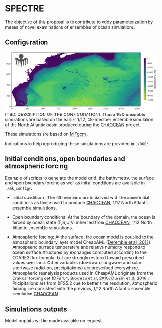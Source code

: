 # SPECTRE


The objective of this proposal is to contribute to eddy parameterization by means of novel examinations of ensembles of ocean simulations.


## Configuration

![alt tag](files/bathy_chao50_GEBCO_update1_spectre_logo.png)
[TBD: DESCRIPTION OF THE CONFIGURATION].
These 1/50 ensemble simulations are based on the earlier 1/12, 48-member ensemble simulation of the North Atlantic basin produced during the [CHAOCEAN](https://github.com/quentinjamet/chaocean) project.

These simulations are based on [MITgcm ](https://agupubs.onlinelibrary.wiley.com/doi/abs/10.1029/96JC02775).

Indications to help reproducing these simulations are provided in ```./DOC/```.

## Initial conditions, open boundaries and atmospheric forcing
Example of scripts to generate the model grid, the bathymetry, the surface and open boundary forcing as well as initial conditions are available in ```./mk_config/```.

- Initial conditions: The 48 members are initialized with the same initial conditions as those used to produce [CHAOCEAN](https://github.com/quentinjamet/chaocean), 1/12 North Atlantic ensemble simulations.

- Open boundary conditions: At the boundary of the domain, the ocean is forced by ocean state (T,S,U,V) inherited from [CHAOCEAN](https://github.com/quentinjamet/chaocean), 1/12 North Atlantic ensemble simulations.

- Atmospheric forcing: At the surface, the ocean model is coupled to the atmospheric boundary layer model CheapAML ([Deremble et al, 2013](https://journals.ametsoc.org/view/journals/mwre/141/2/mwr-d-11-00254.1.xml)). Atmospheric surface temperature and relative humidity respond to ocean surface structures by exchanges computed according to the COARE3 flux formula, but are strongly restored toward prescribed values over land. Other variables (downward longwave and solar shortwave radiation, precipitations) are prescribed everywhere. Atmospheric reanalysis products used in CheapAML originate from the Drakkar forcing set (DFS4.4, [Brodeau et al, 2010](https://www.sciencedirect.com/science/article/abs/pii/S1463500309002017); [Dussin et al, 2016](https://www.drakkar-ocean.eu/publications/reports/dfs5-1-report)). Pricipitations are from DFS5.2 due to better time resolution. Atmospheric forcing are consistent with the previous, 1/12 North Altantic ensemble simulation [CHAOCEAN](https://github.com/quentinjamet/chaocean).

## Simulations outputs
Model ouptuts will be made available on request.

